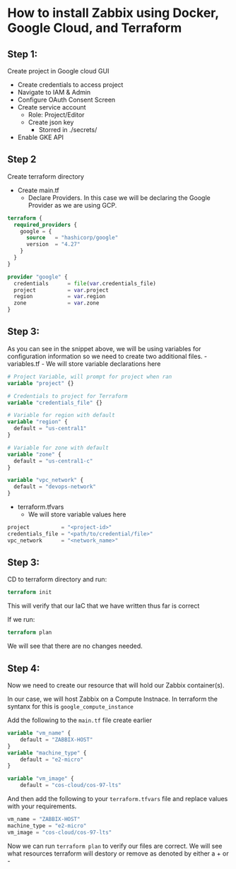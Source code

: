 <h1>How to install Zabbix using Docker, Google Cloud, and Terraform</h>

<h2>Step 1:</h2> 

Create project in Google cloud GUI
- Create credentials to access project 
- Navigate to IAM & Admin
- Configure OAuth Consent Screen
- Create service account
    - Role: Project/Editor
    - Create json key
        - Storred in ./secrets/
- Enable GKE API

<h2>Step 2</h2>

Create terraform directory 
- Create main.tf
    - Declare Providers. In this case we will be declaring the Google Provider as we are using GCP.      

```terraform
terraform {
  required_providers {
    google = {
      source   = "hashicorp/google"
      version  = "4.27"
    }
  }
}

provider "google" {
  credentials      = file(var.credentials_file)
  project          = var.project
  region           = var.region
  zone             = var.zone
}
```
<h2>Step 3:</h2>

As you can see in the snippet above, we will be using variables for configuration information so we need to create two additional files. 
    - variables.tf
        - We will store variable declarations here 

```terraform
# Project Variable, will prompt for project when ran
variable "project" {}

# Credentials to project for Terraform
variable "credentials_file" {}

# Variable for region with default 
variable "region" {
  default = "us-central1"
}

# Variable for zone with default 
variable "zone" {
  default = "us-central1-c"
}

variable "vpc_network" {
  default = "devops-network"
}
```

- terraform.tfvars
    - We will store variable values here 
```terraform
project          = "<project-id>"
credentials_file = "<path/to/credential/file>"
vpc_network      = "<network_name>"
```

<h2>Step 3:</h2>

CD to terraform directory and run:
```terraform
terraform init
```
This will verify that our IaC that we have written thus far is correct

If we run: 
```terraform
terraform plan 
```
We will see that there are no changes needed. 

<h2>Step 4:</h2>

Now we need to create our resource that will hold our Zabbix container(s).

In our case, we will host Zabbix on a Compute Instnace. In terraform the syntanx for this is `google_compute_instance`

Add the following to the `main.tf` file create earlier

```terraform 
variable "vm_name" {
    default = "ZABBIX-HOST"
}
variable "machine_type" {
    default = "e2-micro"
}

variable "vm_image" {
    default = "cos-cloud/cos-97-lts"
```

And then add the following to your `terraform.tfvars` file and replace values with your requirements. 

```terraform 
vm_name = "ZABBIX-HOST"
machine_type = "e2-micro"
vm_image = "cos-cloud/cos-97-lts"
```

Now we can run `terraform plan` to verify our files are correct. We will see what resources terraform will destory or remove as denoted by either a + or -
